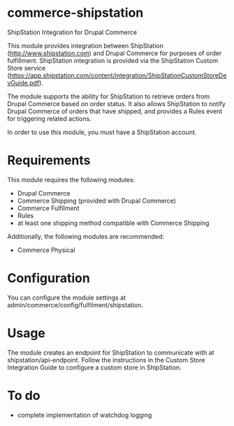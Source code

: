 commerce-shipstation
====================

ShipStation Integration for Drupal Commerce

This module provides integration between ShipStation (http://www.shipstation.com) and 
Drupal Commerce for purposes of order fulfillment. ShipStation integration is provided
via the ShipStation Custom Store service (https://app.shipstation.com/content/integration/ShipStationCustomStoreDevGuide.pdf).

The module supports the ability for ShipStation to retrieve orders from Drupal Commerce
based on order status. It also allows ShipStation to notify Drupal Commerce of orders
that have shipped, and provides a Rules event for triggering related actions.

In order to use this module, you must have a ShipStation account.

Requirements
===========

This module requires the following modules:
* Drupal Commerce
* Commerce Shipping (provided with Drupal Commerce)
* Commerce Fulfilment
* Rules
* at least one shipping method compatible with Commerce Shipping

Additionally, the following modules are recommended:
* Commerce Physical

Configuration
============

You can configure the module settings at admin/commerce/config/fulfilment/shipstation.

Usage
=====
The module creates an endpoint for ShipStation to communicate with at shipstation/api-endpoint. Follow the instructions
in the Custom Store Integration Guide to configure a custom store in ShipStation.

To do
=====
* complete implementation of watchdog logging



